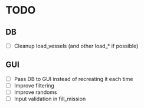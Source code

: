 # TODO

## DB

- [ ] Cleanup load_vessels (and other load\_* if possible)

## GUI
- [ ] Pass DB to GUI instead of recreating it each time
- [ ] Improve filtering
- [ ] Improve randoms
- [ ] Input validation in fill_mission
